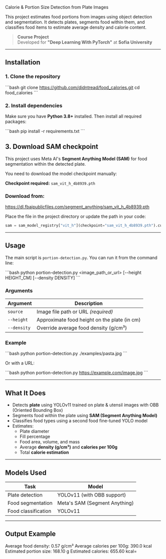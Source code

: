 Calorie & Portion Size Detection from Plate Images

This project estimates food portions from images using object detection and segmentation. It detects plates, segments food within them, and classifies food items to estimate average density and calorie content.

>  **Course Project**  
> Developed for **\"Deep Learning With PyTorch\"** at **Sofia University**

---

## Installation

### 1. Clone the repository

\`\`\`bash
git clone https://github.com/didntread/food_calories.git
cd food_calories
\`\`\`

### 2. Install dependencies

Make sure you have **Python 3.8+** installed. Then install all required packages:

\`\`\`bash
pip install -r requirements.txt
\`\`\`

## 3. Download SAM checkpoint

This project uses Meta AI's **Segment Anything Model (SAM)** for food segmentation within the detected plate.

You need to download the model checkpoint manually:

**Checkpoint required:** `sam_vit_h_4b8939.pth`

### Download from:

https://dl.fbaipublicfiles.com/segment_anything/sam_vit_h_4b8939.pth

Place the file in the project directory or update the path in your code:

```python
sam = sam_model_registry["vit_h"](checkpoint="sam_vit_h_4b8939.pth").cuda()
```
---

## Usage

The main script is `portion-detection.py`. You can run it from the command line:

\`\`\`bash
python portion-detection.py <image_path_or_url> [--height HEIGHT_CM] [--density DENSITY]
\`\`\`

### Arguments

| Argument        | Description                                      |
|-----------------|--------------------------------------------------|
| `source`        | Image file path or URL *(required)*             |
| `--height`      | Approximate food height on the plate (in cm)     |
| `--density`     | Override average food density (g/cm³)            |

### Example

\`\`\`bash
python portion-detection.py ./examples/pasta.jpg
\`\`\`

Or with a URL:

\`\`\`bash
python portion-detection.py https://example.com/image.jpg
\`\`\`

---

## What It Does

- Detects **plate** using YOLOv11 trained on plate & utensil images with OBB (Oriented Bounding Box)
- Segments food within the plate using **SAM (Segment Anything Model)**
- Classifies food types using a second food fine-tuned YOLO model
- Estimates:
  - Plate diameter
  - Fill percentage
  - Food area, volume, and mass
  - Average **density (g/cm³)** and **calories per 100g**
  - Total **calorie estimation**

---

## Models Used

| Task                | Model                         |
|---------------------|-------------------------------|
| Plate detection     | YOLOv11 (with OBB support)    |
| Food segmentation   | Meta's SAM (Segment Anything) |
| Food classification | YOLOv11                       |

---

## Output Example

Average food density: 0.57 g/cm³
Average calories per 100g: 390.0 kcal
Estimated portion size: 168.10 g
Estimated calories: 655.60 kcal=